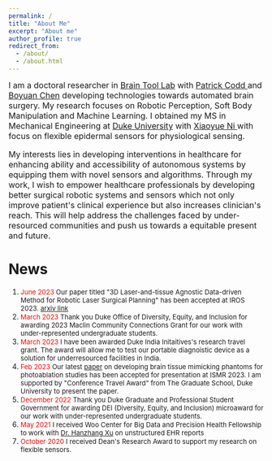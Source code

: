 ```yaml
---
permalink: /
title: "About Me"
excerpt: "About me"
author_profile: true
redirect_from: 
  - /about/
  - /about.html
---
```


<font size = "3"> <p> I am a doctoral researcher in <a href="https://www.braintoollab.com/">Brain Tool Lab</a> with <a href="https://scholars.duke.edu/person/patrick.codd">Patrick Codd </a> and <a href="http://boyuanchen.com/">Boyuan Chen</a> developing technologies towards automated brain surgery. My research focuses on Robotic Perception, Soft Body Manipulation and Machine Learning. I obtained my MS in Mechanical Engineering at <a href="https://duke.edu/"> Duke University</a> with <a href="http://ni.pratt.duke.edu/"> Xiaoyue Ni </a> with focus on flexible epidermal sensors for physiological sensing. </p>

<p>My interests lies in developing interventions in healthcare for enhancing ability and accessibility of autonomous systems by equipping them with novel sensors and algorithms. Through my work, I wish to empower healthcare professionals by developing better surgical robotic systems and sensors which not only improve patient's clinical experience but also increases clinician's reach. This will help address the challenges faced by under-resourced communities and push us towards a equitable present and future.</p> </font>

 

News
======
<ol>

<li><font size = "2.5"> <font style ="color:red;">June 2023 </font> Our paper titled "3D Laser-and-tissue Agnostic Data-driven Method for Robotic Laser Surgical Planning" has been accepted at IROS 2023. <a href = "https://arxiv.org/pdf/2305.01524.pdf"> arxiv link </a>  </font> </li>

<li><font size = "2.5"> <font style ="color:red;">March 2023 </font> Thank you Duke Office of Diversity, Equity, and Inclusion for awarding 2023 Maclin Community Connections Grant for our work with under-represented undergraduate students. </font> </li>

<li><font size = "2.5"> <font style ="color:red;">March 2023 </font> I have been awarded Duke India Initaitives's research travel grant. The award will allow me to test our portable diagnoistic device as a solution for underresourced facilities in India. </font> </li>

<li><font size = "2.5"> <font style ="color:red;">Feb 2023 </font> Our latest <a href = "../files/BMP_Brain_Mimicking_Phantom.pdf"> paper</a> on developing brain tissue mimicking phantoms for photoablation studies has been accepted for presentation at ISMR 2023. I am supported by "Conference Travel Award" from The Graduate School, Duke University to present the paper. </font> </li>

<li><font size = "2.5"> <font style ="color:red;">December 2022 </font> Thank you Duke Graduate and Professional Student Government for awarding DEI (Diversity, Equity, and Inclusion) microaward for our work with under-represented undergraduate students. </font> </li>

<li><font size = "2.5"> <font style ="color:red;">May 2021 </font> I received Woo Center for Big Data and Precision Health Fellowship to work with <a href="https://scholars.duke.edu/person/hanzhang.xu">Dr. Hanzhang Xu</a> on unstructured EHR reports </font> </li>

<li><font size = "2.5"> <font style ="color:red;">October 2020 </font> I received Dean's Research Award to support my research on flexible sensors.</font> </li>

</ol>

